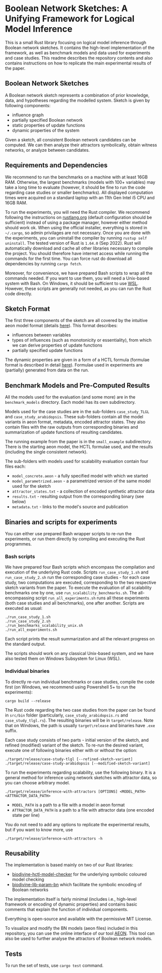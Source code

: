 # Boolean Network Sketches: A Unifying Framework for Logical Model Inference

This is a small Rust library focusing on logical model inference through Boolean network sketches. 
It contains the high-level implementation of the framework, as well as benchmark models and data used for experiments and case studies. 
This readme describes the repository contents and also contains instructions on how to replicate the main experimental results of the paper.

## Boolean Network Sketches

A Boolean network sketch represents a combination of prior knowledge, data, and hypotheses regarding the modelled system.
Sketch is given by following components: 
- influence graph
- partially specified Boolean network 
- static properties of update functions
- dynamic properties of the system

Given a sketch, all consistent Boolean network candidates can be computed. 
We can then analyze their attractors symbolically, obtain witness networks, or analyze between candidates.

## Requirements and Dependencies

We recommend to run the benchmarks on a machine with at least 16GB RAM. 
Otherwise, the largest benchmarks (models with 100+ variables) may take a long time to evaluate (however, it should be fine to run the code regarding case studies or smaller benchmarks). 
All displayed computation times were acquired on a standard laptop with an 11th Gen Intel i5 CPU and 16GB RAM.

To run the experiments, you will need the Rust compiler. 
We recommend following the instructions on [rustlang.org](https://www.rust-lang.org/learn/get-started) (default configuration should be sufficient) instead of using a package manager, however either method should work ok. 
When using the official installer, everything is stored in `~/.cargo`, so admin privilages are not necessary. 
Once you are done with the experiments, you can uninstall the compiler by running `rustup self uninstall`. 
The tested version of Rust is `1.64.0` (Sep 2022).
Rust will automatically download and cache all other libraries necessary to compile the project. 
You should therefore have internet access while running the commands for the first time. 
You can force rust do download all dependencies by running `cargo fetch`.

Moreover, for convenience, we have prepared Bash scripts to wrap all the commands needed. If you want to use them, you will need a Unix-based system with Bash. 
On Windows, it should be sufficient to use [WSL](https://learn.microsoft.com/en-us/windows/wsl/install). 
However, these scripts are generally not needed, as you can run the Rust code directly.


## Sketch Format

The first three components of the sketch are all covered by the intuitive aeon model format (details [here](https://biodivine.fi.muni.cz/aeon/aeon-manual.pdf)). This format describes:
- influences between variables
- types of influences (such as monotonicity or essentiality), from which we can derive properties of update functions
- partially specified update functions 

The dynamic properties are given in a form of a HCTL formula (formulae format is described in detail [here](https://github.com/sybila/biodivine-hctl-model-checker)). Formulae used in experiments are (partially) generated from data on the run.

## Benchmark Models and Pre-Computed Results

All the models used for the evaluation (and some more) are in the `benchmark_models` directory. 
Each model has its own subdirectory.

Models used for the case studies are in the sub-folders `case_study_TLGL` and `case_study_arabidopsis`.
These sub-folders contain all the model variants in aeon format, metadata, encoded attractor states. 
They also contain files with the raw outputs from corresponding binaries and summarization of update functions of resulting candidates.

The running example from the paper is in the `small_example` subdirectory. 
There is the starting aeon model, the HCTL formulae used, and the results (including the single consistent network).

The sub-folders with models used for scalability evaluation contain four files each:
- `model_concrete.aeon` - a fully specified model with which we started
- `model_parametrized.aeon` - a parametrized version of the same model used for the sketch
- `attractor_states.txt` - a collection of encoded synthetic attractor data
- `results.txt` - resulting output from the corresponding binary (see below)
- `metadata.txt` - links to the model's source and publication

## Binaries and scripts for experiments

You can either use prepared Bash wrapper scripts to re-run the experiments, or run them directly by compiling and executing the Rust programmes.

### Bash scripts

We have prepared four Bash scripts which encompass the compilation and execution of the underlying Rust code.
Scripts `run_case_study_1.sh` and `run_case_study_2.sh` run the corresponding case studies - for each case study, two computations are executed, corresponding to the two respective sketch variants from the paper.
To execute the evaluation of all scalability benchmarks one by one, use `run_scalability_benchmarks.sh`.
The all-encompassing script `run_all_experiments.sh` runs all these experiments (both case studies and all benchmarks), one after another. Scripts are executed as usual:

```
./run_case_study_1.sh
./run_case_study_2.sh
./run_benchmarks_scalability_unix.sh
./run_all_experiments.sh
```

Each script prints the result summarization and all the relevant progress on the standard output.

The scripts should work on any classical Unix-based system, and we have also tested them on Windows Subsystem for Linux (WSL).

### Individual binaries

To directly re-run individual benchmarks or case studies, compile the code first (on Windows, we recommend using Powershell 5+ to run the experiments):
```
cargo build --release
```

The Rust code regarding the two case studies from the paper can be found in `src/bin` folder (particularly, `case_study_arabidopsis.rs` and `case_study_tlgl.rs`). 
The resulting binaries will be in `target/release`. 
Note that on Windows, the path is usually `target\release` and binaries have `.exe` suffix. 

Each case study consists of two parts - initial version of the sketch, and refined (modified) variant of the sketch. 
To re-run the desired variant, execute one of following binaries either with or without the option:

```
./target/release/case-study-tlgl [--refined-sketch-variant] 
./target/release/case-study-arabidopsis [--modified-sketch-variant]
```

To run the experiments regarding scalability, use the following binary.
It is a general method for inference using network sketches with attractor data, so you can choose arbitrary model. 

````
./target/release/inference-with-attractors [OPTIONS] <MODEL_PATH> <ATTRACTOR_DATA_PATH>
````
- `MODEL_PATH` is a path to a file with a model in aeon format
- `ATTRACTOR_DATA_PATH` is a path to a file with attractor data (one encoded state per line)

You do not need to add any options to replicate the experimental results, but if you want to know more, use
````
./target/release/inference-with-attractors -h
````


## Reusability

The implementation is based mainly on two of our Rust libraries: 
- [biodivine-hctl-model-checker](https://github.com/sybila/biodivine-hctl-model-checker) for the underlying symbolic coloured model checking
- [biodivine-lib-param-bn](https://github.com/sybila/biodivine-lib-param-bn) which facilitate the symbolic encoding of Boolean networks

The implementation itself is fairly minimal (includes i.e., high-level framework or encoding of dynamic properties) and contains basic comments that explain the function of individual components.

Everything is open-source and available with the permissive MIT License.

To visualize and modify the BN models (aeon files) included in this repository, you can use the online interface of our tool [AEON](https://biodivine.fi.muni.cz/aeon). This tool can also be used to further analyse the attractors of Boolean network models.


## Tests 
To run the set of tests, use `cargo test` command.